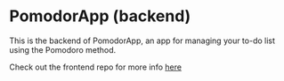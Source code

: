 # PomodorApp (backend)

This is the backend of PomodorApp, an app for managing your to-do list using the Pomodoro method.

Check out the frontend repo for more info [here](https://github.com/wbugenis/pomodorapp-frontend)
